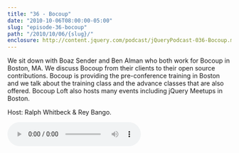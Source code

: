 ```yaml
---
title: "36 - Bocoup"
date: "2010-10-06T08:00:00-05:00"
slug: "episode-36-bocoup"
path: "/2010/10/06/{slug}/"
enclosure: http://content.jquery.com/podcast/jQueryPodcast-036-Bocoup.mp3
---
```

We sit down with Boaz Sender and Ben Alman who both work for Bocoup in Boston, MA.  We discuss Bocoup from their clients to their open source contributions.  Bocoup is providing the pre-conference training in Boston and we talk about the training class and the advance classes that are also offered.  Bocoup Loft also hosts many events including jQuery Meetups in Boston.

Host: Ralph Whitbeck &amp; Rey Bango.

<audio src="http://content.jquery.com/podcast/jQueryPodcast-036-Bocoup.mp3" controls=""></audio>
